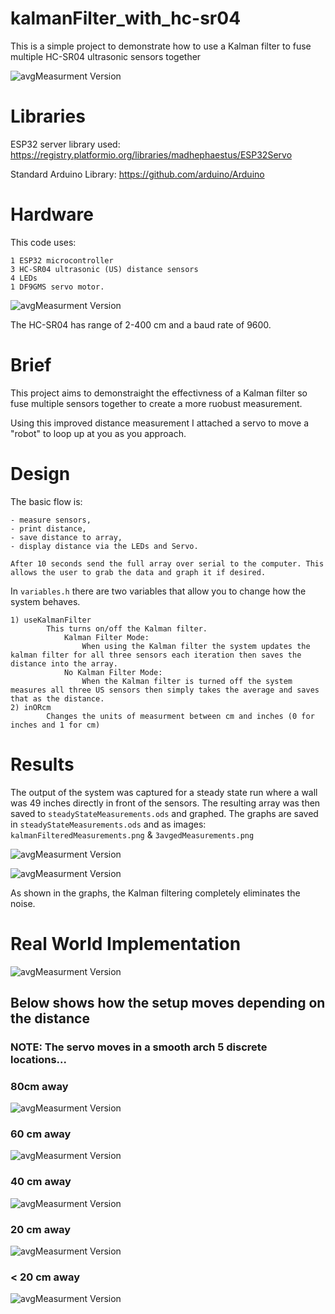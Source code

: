 # kalmanFilter_with_hc-sr04
This is a simple project to demonstrate how to use a Kalman filter to fuse multiple HC-SR04 ultrasonic sensors together 

![avgMeasurment Version](kalmanFilter_hc-sr04_ESP32_arduinoFramework/lib/Setup1.jpg)


# Libraries

ESP32 server library used: https://registry.platformio.org/libraries/madhephaestus/ESP32Servo

Standard Arduino Library: https://github.com/arduino/Arduino

# Hardware
This code uses:

    1 ESP32 microcontroller
    3 HC-SR04 ultrasonic (US) distance sensors  
    4 LEDs
    1 DF9GMS servo motor.
![avgMeasurment Version](kalmanFilter_hc-sr04_ESP32_arduinoFramework/lib/hardwareUsed.jpg)

The HC-SR04 has range of 2-400 cm and a baud rate of 9600.

# Brief
This project aims to demonstraight the effectivness of a Kalman filter so fuse multiple sensors together to create a more ruobust measurement. 

Using this improved distance measurement I attached a servo to move a "robot" to loop up at you as you approach. 


# Design

The basic flow is:

    - measure sensors, 
    - print distance,
    - save distance to array,
    - display distance via the LEDs and Servo.

    After 10 seconds send the full array over serial to the computer. This allows the user to grab the data and graph it if desired. 


In `variables.h` there are two variables that allow you to change how the system behaves.

    1) useKalmanFilter
            This turns on/off the Kalman filter. 
                Kalman Filter Mode: 
                    When using the Kalman filter the system updates the kalman filter for all three sensors each iteration then saves the distance into the array. 
                No Kalman Filter Mode:
                    When the Kalman filter is turned off the system measures all three US sensors then simply takes the average and saves that as the distance. 
    2) inORcm
            Changes the units of measurment between cm and inches (0 for inches and 1 for cm)



# Results
The output of the system was captured for a steady state run where a wall was 49 inches directly in front of the sensors. 
The resulting array was then saved to `steadyStateMeasurements.ods` and graphed. 
The graphs are saved in `steadyStateMeasurements.ods` and as images: `kalmanFilteredMeasurements.png` & `3avgedMeasurements.png`


![avgMeasurment Version](kalmanFilter_hc-sr04_ESP32_arduinoFramework/lib/3avgedMeasurements.png)


![avgMeasurment Version](kalmanFilter_hc-sr04_ESP32_arduinoFramework/lib/kalmanFilteredMeasurements.png)


As shown in the graphs, the Kalman filtering completely eliminates the noise. 



# Real World Implementation
![avgMeasurment Version](kalmanFilter_hc-sr04_ESP32_arduinoFramework/lib/Setup2.jpg)








## Below shows how the setup moves depending on the distance 
### NOTE: The servo moves in a smooth arch 5 discrete locations...
### 80cm away
![avgMeasurment Version](kalmanFilter_hc-sr04_ESP32_arduinoFramework/lib/4LEDs.jpg)
### 60 cm away
![avgMeasurment Version](kalmanFilter_hc-sr04_ESP32_arduinoFramework/lib/3LEDs.jpg)
### 40 cm away
![avgMeasurment Version](kalmanFilter_hc-sr04_ESP32_arduinoFramework/lib/2LEDs.jpg)
### 20 cm away
![avgMeasurment Version](kalmanFilter_hc-sr04_ESP32_arduinoFramework/lib/1LEDs.jpg)
### < 20 cm away
![avgMeasurment Version](kalmanFilter_hc-sr04_ESP32_arduinoFramework/lib/0LEDs.jpg)